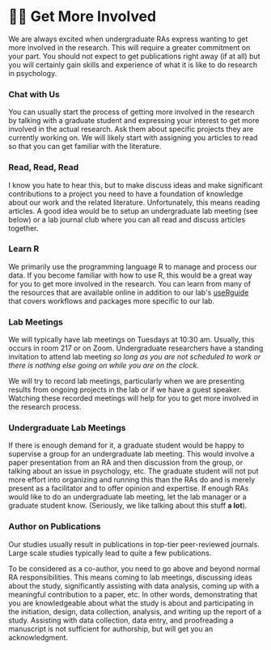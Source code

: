 # 🧑🔬 Get More Involved

We are always excited when undergraduate RAs express wanting to get more involved in the research. This will require a greater commitment on your part. You should not expect to get publications right away (if at all) but you will certainly gain skills and experience of what it is like to do research in psychology.

### Chat with Us

You can usually start the process of getting more involved in the research by talking with a graduate student and expressing your interest to get more involved in the actual research. Ask them about specific projects they are currently working on. We will likely start with assigning you articles to read so that you can get familiar with the literature.

### Read, Read, Read

I know you hate to hear this, but to make discuss ideas and make significant contributions to a project you need to have a foundation of knowledge about our work and the related literature. Unfortunately, this means reading articles. A good idea would be to setup an undergraduate lab meeting (see below) or a lab journal club where you can all read and discuss articles together.&#x20;

### Learn R

We primarily use the programming language R to manage and process our data. If you become familiar with how to use R, this would be a great way for you to get more involved in the research. You can learn from many of the resources that are available online in addition to our lab's [useRguide](https://englelab.gatech.edu/useRguide/) that covers workflows and packages more specific to our lab.

### Lab Meetings

We will typically have lab meetings on Tuesdays at 10:30 am. Usually, this occurs in room 217 or on Zoom. Undergraduate researchers have a standing invitation to attend lab meeting _so long as you are not scheduled to work or there is nothing else going on while you are on the clock._

We will try to record lab meetings, particularly when we are presenting results from ongoing projects in the lab or if we have a guest speaker. Watching these recorded meetings will help for you to get more involved in the research process.

### Undergraduate Lab Meetings

If there is enough demand for it, a graduate student would be happy to supervise a group for an undergraduate lab meeting. This would involve a paper presentation from an RA and then discussion from the group, or talking about an issue in psychology, etc. The graduate student will not put more effort into organizing and running this than the RAs do and is merely present as a facilitator and to offer opinion and expertise. If enough RAs would like to do an undergraduate lab meeting, let the lab manager or a graduate student know. (Seriously, we like talking about this stuff **a lot**).

### Author on Publications

Our studies usually result in publications in top-tier peer-reviewed journals. Large scale studies typically lead to quite a few publications.&#x20;

To be considered as a co-author, you need to go above and beyond normal RA responsibilities. This means coming to lab meetings, discussing ideas about the study, significantly assisting with data analysis, coming up with a meaningful contribution to a paper, etc. In other words, demonstrating that you are knowledgeable about what the study is about and participating in the initiation, design, data collection, analysis, and writing up the report of a study. Assisting with data collection, data entry, and proofreading a manuscript is not sufficient for authorship, but will get you an acknowledgment.
